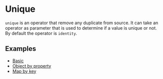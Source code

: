 # Unique

`unique` is an operator that remove any duplicate from source. It can take an operator as parameter that is used to determine if a value is unique or not. By default the operator is `identity`.

## Examples

- [Basic](./basic.md)
- [Object by property](./object-by-property.md)
- [Map by key](./map-by-key.md)

